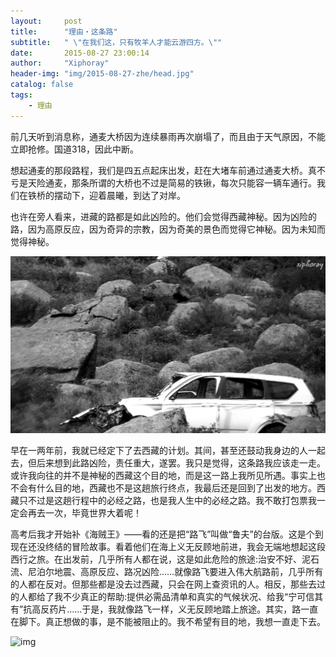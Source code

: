 ```yaml
---
layout:     post
title:      "理由・这条路"
subtitle:   " \"在我们这，只有牧羊人才能云游四方。\"" 
date:       2015-08-27 23:00:14
author:     "Xiphoray"
header-img: "img/2015-08-27-zhe/head.jpg"
catalog: false
tags:     
    - 理由
---
```




前几天听到消息称，通麦大桥因为连续暴雨再次崩塌了，而且由于天气原因，不能立即抢修。国道318，因此中断。

想起通麦的那段路程，我们是四五点起床出发，赶在大堵车前通过通麦大桥。真不亏是天险通麦，那条所谓的大桥也不过是简易的铁锹，每次只能容一辆车通行。我们在铁桥的摆动下，迎着晨曦，到达了对岸。

也许在旁人看来，进藏的路都是如此凶险的。他们会觉得西藏神秘。因为凶险的路，因为高原反应，因为奇异的宗教，因为奇美的景色而觉得它神秘。因为未知而觉得神秘。

![img](/img/2015-08-27-zhe/1.jpg)

早在一两年前，我就已经定下了去西藏的计划。其间，甚至还鼓动我身边的人一起去，但后来想到此路凶险，责任重大，遂罢。我只是觉得，这条路我应该走一走。或许我向往的并不是神秘的西藏这个目的地，而是这一路上我所见所遇。事实上也不会有什么目的地，西藏也不是这趟旅行终点，我最后还是回到了出发的地方。西藏只不过是这趟行程中的必经之路，也是我人生中的必经之路。我不敢打包票我一定会再去一次，毕竟世界大着呢！

高考后我才开始补《海贼王》——看的还是把“路飞”叫做“鲁夫”的台版。这是个到现在还没终结的冒险故事。看着他们在海上义无反顾地前进，我会无端地想起这段西行之旅。在出发前，几乎所有人都在说，这是如此危险的旅途:治安不好、泥石流、尼泊尔地震、高原反应、路况凶险……就像路飞要进入伟大航路前，几乎所有的人都在反对。但那些都是没去过西藏，只会在网上查资讯的人。相反，那些去过的人都给了我不少真正的帮助:提供必需品清单和真实的气候状况、给我“宁可信其有”抗高反药片……于是，我就像路飞一样，义无反顾地踏上旅途。其实，路一直在脚下。真正想做的事，是不能被阻止的。我不希望有目的地，我想一直走下去。

![img](/img/2015-08-27-zhe/2.jpg)
